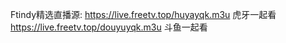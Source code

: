 Ftindy精选直播源:
https://live.freetv.top/huyayqk.m3u    虎牙一起看
https://live.freetv.top/douyuyqk.m3u    斗鱼一起看

